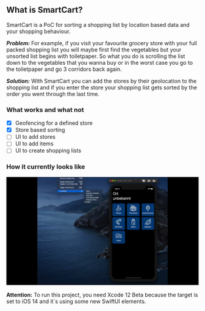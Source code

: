 ## What is SmartCart?

SmartCart is a PoC for sorting a shopping list by location based data and your shopping behaviour.
 
_**Problem:**_ For example, if you visit your favourite grocery store with your full packed shopping list you will maybe first find the vegetables but your unsorted list begins with toiletpaper. So what you do is scrolling the list down to the vegetables that you wanna buy or in the worst case you go to the toiletpaper and go 3 corridors back again.

_**Solution:**_ With SmartCart you can add the stores by their geolocation to the shopping list and if you enter the store your shopping list gets sorted by the order you went through the last time.

### What works and what not
- [x] Geofencing for a defined store
- [x] Store based sorting
- [ ] UI to add stores  
- [ ] UI to add items
- [ ] UI to create shopping lists

### How it currently looks like
![Example gif](images/example.gif)

**Attention:** To run this project, you need Xcode 12 Beta because the target is set to iOS 14 and it´s using some new SwiftUI elements.
